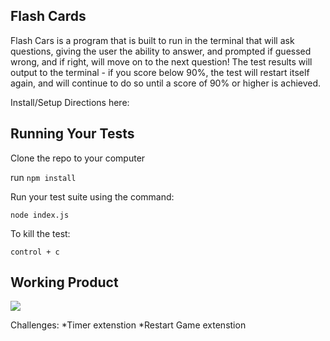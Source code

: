 ## Flash Cards
 Flash Cars is a program that is built to run in the terminal that will ask questions, giving the user the ability to answer, and prompted if guessed wrong, and if right, will move on to the next question! The test results will output to the terminal - if you score below 90%, the test will restart itself again, and will continue to do so until a score of 90% 
or higher is achieved.

Install/Setup Directions here:
  
## Running Your Tests

Clone the repo to your computer

run `npm install`

Run your test suite using the command:

`node index.js`

To kill the test:

`control + c`
  
  
## Working Product
![](https://media.giphy.com/media/Y1pl2YB1UZPjq6VMAd/giphy.gif)


Challenges: 
*Timer extenstion 
*Restart Game extenstion
